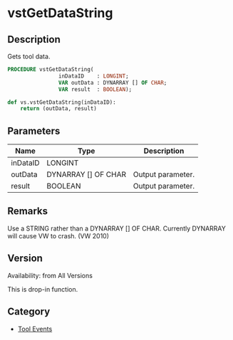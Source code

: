 # vstGetDataString

## Description
Gets tool data.

```pascal
PROCEDURE vstGetDataString(
				inDataID    : LONGINT;
				VAR outData : DYNARRAY [] OF CHAR;
				VAR result  : BOOLEAN);
```

```python
def vs.vstGetDataString(inDataID):
    return (outData, result)
```

## Parameters
|Name|Type|Description|
|---|---|---|
|inDataID|LONGINT|   |
|outData|DYNARRAY [] OF CHAR|Output parameter.|
|result|BOOLEAN|Output parameter.|

## Remarks
Use a STRING rather than a DYNARRAY [] OF CHAR.  Currently DYNARRAY will cause VW to crash. (VW 2010)

## Version
Availability: from All Versions

This is drop-in function.

## Category
* [Tool Events](../Categories/Tool%20Events.md)

